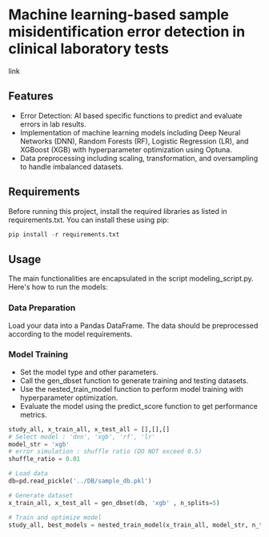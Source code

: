 # Machine learning-based sample misidentification error detection in clinical laboratory tests

link

## Features
- Error Detection: AI based specific functions to predict and evaluate errors in lab results.
- Implementation of machine learning models including Deep Neural Networks (DNN), Random Forests (RF), Logistic Regression (LR), and XGBoost (XGB) with hyperparameter optimization using Optuna.
- Data preprocessing including scaling, transformation, and oversampling to handle imbalanced datasets.

## Requirements
Before running this project, install the required libraries as listed in requirements.txt. You can install these using pip:

```python
pip install -r requirements.txt
```

## Usage
The main functionalities are encapsulated in the script modeling_script.py. Here's how to run the models:

### Data Preparation
Load your data into a Pandas DataFrame.
The data should be preprocessed according to the model requirements.


### Model Training
- Set the model type and other parameters.
- Call the gen_dbset function to generate training and testing datasets.
- Use the nested_train_model function to perform model training with hyperparameter optimization.
- Evaluate the model using the predict_score function to get performance metrics.

```python
study_all, x_train_all, x_test_all = [],[],[]
# Select model : 'dnn', 'xgb', 'rf', 'lr'
model_str = 'xgb'
# error simulation : shuffle ratio (DO NOT exceed 0.5)
shuffle_ratio = 0.01

# Load data
db=pd.read_pickle('../DB/sample_db.pkl')

# Generate dataset
x_train_all, x_test_all = gen_dbset(db, 'xgb' , n_splits=5)

# Train and optimize model 
study_all, best_models = nested_train_model(x_train_all, model_str, n_trials =100, shuffle_ratio = shuffle_ratio)
```
